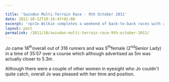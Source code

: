 ```yaml
---

title: 'Swindon Multi-Terrain Race - 9th October 2011'
date: 2011-10-12T19:16:47+01:00
excerpt: '<p>Jo Wilkie completes a weekend of back-to-back races with a great performance in the Swindon 5m Multi-Terrain Race</p>'
layout: post
permalink: /2011/10/swindon-multi-terrain-race-9th-october-2011/
---
```

Jo came 18<sup>th</sup>overall out of 316 runners and was 5<sup>th</sup>female (2<sup>nd</sup>Senior Lady) in a time of 35:57 over a course which although advertised as 5m was actually closer to 5.3m.

Although there were a couple of other women in eyesight who Jo couldn't quite catch, overall Jo was pleased with her time and position.
